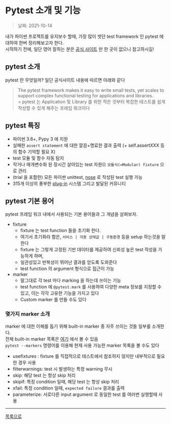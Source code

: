 # Pytest 소개 및 기능

> 날짜: 2021-10-14

내가 파이썬 프로젝트를 유지보수 할때, 가장 많이 썻던 test framework 인 pytest 에 대하여 한버 정리해보고자 한다.<br/>
시작하기 전에, 일단 영어 잘하는 분은 [공식 사이트](https://docs.pytest.org/) 만 한 곳이 없으니 참고하시길!

## pytest 소개

pytest 란 무엇일까? 일단 공식사이트 내용에 따르면 아래와 같다
> The pytest framework makes it easy to write small tests, yet scales to support complex functional testing for applications and libraries.<br/>
> = pytest 는 Application 및 Library 를 위한 작은 것부터 복잡한 테스트를 쉽게 작성할 수 있게 해주는 프레임 워크이다

## pytest 특징

- 파이썬 3.6+, Pypy 3 에 지원
- 실패한 `assert statement` 에 대한 깔끔+명료한 결과 출력 (+ self.assertXXX 등의 함수 기억할 필요 X)
- test 모듈 및 함수 자동 탐지
- 작거나 매개변수화 된 장시간 살아있는 test 자원으 `모듈식(=Modular) fixture` 으로 관리
- (trial 을 포함한) 모든 파이썬 unittest, [nose](https://nose.readthedocs.io/en/latest/) 로 작성된 test 실행 가능
- 315개 이상의 풍부한 [plug-in](https://docs.pytest.org/en/latest/reference/plugin_list.html) 시스템 그리고 발달된 커뮤니티

## pytest 기본 용어

pytest 프레임 워크 내에서 사용되는 기본 용어들과 그 개념을 살펴보자.

- fixture
  - fixture 는 test function 들을 초기화 한다.
  - 여기서 초기화라 함은, `서비스 | 각종 상태값 | 구동환경` 등을 setup 하는것을 말한다
  - fixture 는 그렇게 고정된 기반 데이터를 제공하여 신뢰성 높은 test 작성을 가능하게 하며,
  - 일관성있고 반복성이 뛰어난 결과를 얻도록 도와준다
  - test function 의 argument 형식으로 접근이 가능
- marker
  - 말그대로 각 test 마다 marking 을 하는데 쓰이는 기능
  - test function 에 `@pytest.mark` 를 사용하여 다양한 meta 정보를 지정할 수 있고, 이는 각각 고유한 기능을 가지고 있다
  - Custom marker 를 만들 수도 있다


### 몇가지 marker 소개

marker 에 대한 이해를 돕기 위해 built-in marker 중 자주 쓰이는 것들 일부를 소개한다.<br/>
전체 built-in marker 목록은 [여기](https://docs.pytest.org/en/6.2.x/reference.html#marks-ref) 에서 볼 수 있음<br/>
`pytest --markers` 명령어를 이용해 현재 사용 가능한 marker 목록을 볼 수도 있다

- usefixtures : fixture 를 직접적으로 테스트에서 참조하지 않지만 내부적으로 필요한 경우 사용
- filterwarnings: test 시 발생하는 특정 warning 무시
- skip: 해당 test 는 항상 skip 처리
- skipif: 특정 condition 일때, 해당 test 는 항상 skip 처리
- xfail: 특정 condition 일때, `expected failure` 결과를 출력
- parameterize: 서로다른 input argument 로 동일한 test 를 여러번 실행할때 사용


---

[목록으로](https://shiwoo-park.github.io/blog/kor)
